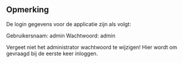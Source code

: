 ## Opmerking

De login gegevens voor de applicatie zijn als volgt:

Gebruikersnaam: admin
Wachtwoord:	admin

Vergeet niet het administrator wachtwoord te wijzigen! Hier wordt om gevraagd bij de eerste keer inloggen.